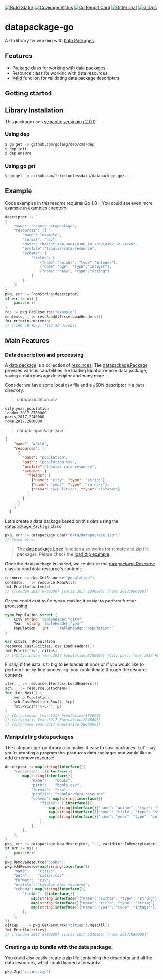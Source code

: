 [![Build Status](https://travis-ci.org/frictionlessdata/datapackage-go.svg?branch=master)](https://travis-ci.org/frictionlessdata/datapackage-go) [![Coverage Status](https://coveralls.io/repos/github/frictionlessdata/datapackage-go/badge.svg?branch=master)](https://coveralls.io/github/frictionlessdata/datapackage-go?branch=master) [![Go Report Card](https://goreportcard.com/badge/github.com/frictionlessdata/datapackage-go)](https://goreportcard.com/report/github.com/frictionlessdata/datapackage-go) [![Gitter chat](https://badges.gitter.im/gitterHQ/gitter.png)](https://gitter.im/frictionlessdata/chat) [![GoDoc](https://godoc.org/github.com/frictionlessdata/datapackage-go?status.svg)](https://godoc.org/github.com/frictionlessdata/datapackage-go)

# datapackage-go
A Go library for working with [Data Packages](http://specs.frictionlessdata.io/data-package/).

## Features

* [Package](https://godoc.org/github.com/frictionlessdata/datapackage-go/datapackage#Package) class for working with data packages
* [Resource](https://godoc.org/github.com/frictionlessdata/datapackage-go/datapackage#Resource) class for working with data resources
* [Valid](https://godoc.org/github.com/frictionlessdata/datapackage-go/validator#IsValid) function for validating data package descriptors

## Getting started

## Library Installation

This package uses [semantic versioning 2.0.0](http://semver.org/).

### Using dep

```sh
$ go get -u github.com/golang/dep/cmd/dep
$ dep init
$ dep ensure
```

### Using go get

```sh
$ go get -u github.com/frictionlessdata/datapackage-go/...
```

## Example

Code examples in this readme requires Go 1.8+. You could see even more example in [examples](https://github.com/frictionlessdata/datapackage-go/tree/master/examples) directory.

```go
descriptor := `
{
    "name": "remote_datapackage",
    "resources": [{
        "name": "example",
        "format": "csv",
        "data": "height,age,name\n180,18,Tony\n192,32,Jacob",
        "profile":"tabular-data-resource",
        "schema": {
            "fields": [
                {"name":"height", "type":"integer"},
                {"name":"age", "type":"integer"},
                {"name":"name", "type":"string"}
            ]
        }
    }]
}`
pkg, err := FromString(descriptor)
if err != nil {
    panic(err)
}
res := pkg.GetResource("example")
contents, _ := res.ReadAll(csv.LoadHeaders())
fmt.Println(contents)
// [[180 18 Tony] [192 32 Jacob]]
```

## Main Features

### Data description and processing

A [data package](http://frictionlessdata.io/specs/data-package/) is a collection of [resources](http://frictionlessdata.io/specs/data-resource/). The [datapackage.Package](https://godoc.org/github.com/frictionlessdata/datapackage-go/datapackage#Package) provides various capabilities like loading local or remote data package, saving a data package descriptor and many more.

Consider we have some local csv file and a JSON descriptor in a `data` directory:

> data/population.csv
```csv
city,year,population
london,2017,8780000
paris,2017,2240000
rome,2017,2860000
```

> data/datapackage.json
```json
{
    "name": "world",
    "resources": [
      {
        "name": "population",
        "path": "population.csv",
        "profile":"tabular-data-resource",
        "schema": {
          "fields": [
            {"name": "city", "type": "string"},
            {"name": "year", "type": "integer"},
            {"name": "population", "type": "integer"}
          ]
        }
      }
    ]
  }
```

Let's create a data package based on this data using the [datapackage.Package](https://godoc.org/github.com/frictionlessdata/datapackage-go/datapackage#Package) class:

```go
pkg, err := datapackage.Load("data/datapackage.json")
// Check error.
```

> The [datapackage.Load](https://godoc.org/github.com/frictionlessdata/datapackage-go/datapackage#Load) function also works for remote and zip file packages. Please check the [load_zip example](https://github.com/frictionlessdata/datapackage-go/tree/master/examples/load_zip).

Once the data package is loaded, we could use the [datapackage.Resource](https://godoc.org/github.com/frictionlessdata/datapackage-go/datapackage#Resource) class to read data resource's contents:

```go
resource := pkg.GetResource("population")
contents, _ := resource.ReadAll()
fmt.Println(contents)
// [[london 2017 8780000] [paris 2017 2240000] [rome 20172860000]]
```

Or you could cast to Go types, making it easier to perform further processing:

```go
type Population struct {
    City string `tableheader:"city"`
    Year  string `tableheader:"year"`
    Population   int    `tableheader:"population"`
}

var cities []Population
resource.Cast(&cities, csv.LoadHeaders())
fmt.Printf("+v", cities)
// [{City:london Year:2017 Population:8780000} {City:paris Year:2017 Population:2240000} {City:rome Year:2017 Population:2860000}]
```

Finally, if the data is to big to be loaded at once or if you would like to perform line-by-line processing, you could iterate through the resource contents:

```go
iter, _ := resource.Iter(csv.LoadHeaders())
sch, _ := resource.GetSchema()
for iter.Next() {
    var p Population
    sch.CastRow(iter.Row(), &cp)
    fmt.Printf("%+v\n", p)
}
// {City:london Year:2017 Population:8780000
// {City:paris Year:2017 Population:2240000}
// {City:rome Year:2017 Population:2860000}]
```

### Manipulating data packages

The datapackage-go library also makes it easy to save packages. Let's say you're creating a program that produces data packages and would like to add or remove resource:

```go
descriptor := map[string]interface{}{
    "resources": []interface{}{
        map[string]interface{}{
            "name":    "books",
            "path":    "books.csv",
            "format":  "csv",
            "profile": "tabular-data-resource",
            "schema": map[string]interface{}{
                "fields": []interface{}{
                    map[string]interface{}{"name": "author", "type": "string"},
                    map[string]interface{}{"name": "title", "type": "string"},
                    map[string]interface{}{"name": "year", "type": "integer"},
                },
            },
        },
    },
}
pkg, err := datapackage.New(descriptor, ".", validator.InMemoryLoader())
if err != nil {
    panic(err)
}
pkg.RemoveResource("books")
pkg.AddResource(map[string]interface{}{
    "name":    "cities",
    "path":    "cities.csv",
    "format":  "csv",
    "profile": "tabular-data-resource",
    "schema": map[string]interface{}{
        "fields": []interface{}{
            map[string]interface{}{"name": "author", "type": "string"},
            map[string]interface{}{"name": "title", "type": "string"},
            map[string]interface{}{"name": "year", "type": "integer"},
        },
    },
})
cities, _ := pkg.GetResource("cities").ReadAll()
fmt.Println(cities)
// [[london 2017 8780000] [paris 2017 2240000] [rome 20172860000]]
```

### Creating a zip bundle with the data package.

You could also easily create a zip file containing the descriptor and all the data resources, which could loaded afterwards:

```go
pkg.Zip("cities.zip")
```